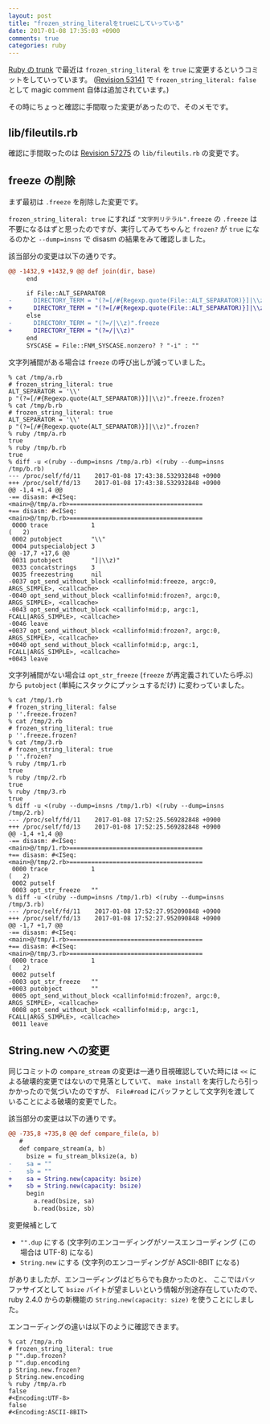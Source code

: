 ```yaml
---
layout: post
title: "frozen_string_literalをtrueにしていっている"
date: 2017-01-08 17:35:03 +0900
comments: true
categories: ruby
---
```

[Ruby の trunk](https://www.ruby-lang.org/ja/documentation/repository-guide/) で最近は `frozen_string_literal` を `true` に変更するというコミットをしていっています。
([Revision 53141](https://svn.ruby-lang.org/cgi-bin/viewvc.cgi?revision=53141&view=revision "Revision 53141") で `frozen_string_literal: false` として magic comment 自体は追加されています。)

その時にちょっと確認に手間取った変更があったので、そのメモです。

<!--more-->

## lib/fileutils.rb

確認に手間取ったのは [Revision 57275](https://svn.ruby-lang.org/cgi-bin/viewvc.cgi?revision=57275&view=revision "Revision 57275") の `lib/fileutils.rb` の変更です。

## freeze の削除

まず最初は `.freeze` を削除した変更です。

`frozen_string_literal: true` にすれば `"文字列リテラル".freeze` の `.freeze` は不要になるはずと思ったのですが、実行してみてちゃんと `frozen?` が `true` になるのかと `--dump=insns` で disasm の結果をみて確認しました。

該当部分の変更は以下の通りです。

```diff
@@ -1432,9 +1432,9 @@ def join(dir, base)
     end

     if File::ALT_SEPARATOR
-      DIRECTORY_TERM = "(?=[/#{Regexp.quote(File::ALT_SEPARATOR)}]|\\z)".freeze
+      DIRECTORY_TERM = "(?=[/#{Regexp.quote(File::ALT_SEPARATOR)}]|\\z)"
     else
-      DIRECTORY_TERM = "(?=/|\\z)".freeze
+      DIRECTORY_TERM = "(?=/|\\z)"
     end
     SYSCASE = File::FNM_SYSCASE.nonzero? ? "-i" : ""
```

文字列補間がある場合は `freeze` の呼び出しが減っていました。

```console
% cat /tmp/a.rb
# frozen_string_literal: true
ALT_SEPARATOR = '\\'
p "(?=[/#{Regexp.quote(ALT_SEPARATOR)}]|\\z)".freeze.frozen?
% cat /tmp/b.rb
# frozen_string_literal: true
ALT_SEPARATOR = '\\'
p "(?=[/#{Regexp.quote(ALT_SEPARATOR)}]|\\z)".frozen?
% ruby /tmp/a.rb
true
% ruby /tmp/b.rb
true
% diff -u <(ruby --dump=insns /tmp/a.rb) <(ruby --dump=insns /tmp/b.rb)
--- /proc/self/fd/11    2017-01-08 17:43:38.532932848 +0900
+++ /proc/self/fd/13    2017-01-08 17:43:38.532932848 +0900
@@ -1,4 +1,4 @@
-== disasm: #<ISeq:<main>@/tmp/a.rb>=====================================
+== disasm: #<ISeq:<main>@/tmp/b.rb>=====================================
 0000 trace            1                                               (   2)
 0002 putobject        "\\"
 0004 putspecialobject 3
@@ -17,7 +17,6 @@
 0031 putobject        "]|\\z)"
 0033 concatstrings    3
 0035 freezestring     nil
-0037 opt_send_without_block <callinfo!mid:freeze, argc:0, ARGS_SIMPLE>, <callcache>
-0040 opt_send_without_block <callinfo!mid:frozen?, argc:0, ARGS_SIMPLE>, <callcache>
-0043 opt_send_without_block <callinfo!mid:p, argc:1, FCALL|ARGS_SIMPLE>, <callcache>
-0046 leave
+0037 opt_send_without_block <callinfo!mid:frozen?, argc:0, ARGS_SIMPLE>, <callcache>
+0040 opt_send_without_block <callinfo!mid:p, argc:1, FCALL|ARGS_SIMPLE>, <callcache>
+0043 leave
```

文字列補間がない場合は `opt_str_freeze` (`freeze` が再定義されていたら呼ぶ) から `putobject` (単純にスタックにプッシュするだけ) に変わっていました。

```console
% cat /tmp/1.rb
# frozen_string_literal: false
p ''.freeze.frozen?
% cat /tmp/2.rb
# frozen_string_literal: true
p ''.freeze.frozen?
% cat /tmp/3.rb
# frozen_string_literal: true
p ''.frozen?
% ruby /tmp/1.rb
true
% ruby /tmp/2.rb
true
% ruby /tmp/3.rb
true
% diff -u <(ruby --dump=insns /tmp/1.rb) <(ruby --dump=insns /tmp/2.rb)
--- /proc/self/fd/11    2017-01-08 17:52:25.569282848 +0900
+++ /proc/self/fd/13    2017-01-08 17:52:25.569282848 +0900
@@ -1,4 +1,4 @@
-== disasm: #<ISeq:<main>@/tmp/1.rb>=====================================
+== disasm: #<ISeq:<main>@/tmp/2.rb>=====================================
 0000 trace            1                                               (   2)
 0002 putself
 0003 opt_str_freeze   ""
% diff -u <(ruby --dump=insns /tmp/1.rb) <(ruby --dump=insns /tmp/3.rb)
--- /proc/self/fd/11    2017-01-08 17:52:27.952090848 +0900
+++ /proc/self/fd/13    2017-01-08 17:52:27.952090848 +0900
@@ -1,7 +1,7 @@
-== disasm: #<ISeq:<main>@/tmp/1.rb>=====================================
+== disasm: #<ISeq:<main>@/tmp/3.rb>=====================================
 0000 trace            1                                               (   2)
 0002 putself
-0003 opt_str_freeze   ""
+0003 putobject        ""
 0005 opt_send_without_block <callinfo!mid:frozen?, argc:0, ARGS_SIMPLE>, <callcache>
 0008 opt_send_without_block <callinfo!mid:p, argc:1, FCALL|ARGS_SIMPLE>, <callcache>
 0011 leave
```

## String.new への変更

同じコミットの `compare_stream` の変更は一通り目視確認していた時には `<<` による破壊的変更ではないので見落としていて、 `make install` を実行したら引っかかったので気づいたのですが、 `File#read` にバッファとして文字列を渡していることによる破壊的変更でした。

該当部分の変更は以下の通りです。

```diff
@@ -735,8 +735,8 @@ def compare_file(a, b)
   #
   def compare_stream(a, b)
     bsize = fu_stream_blksize(a, b)
-    sa = ""
-    sb = ""
+    sa = String.new(capacity: bsize)
+    sb = String.new(capacity: bsize)
     begin
       a.read(bsize, sa)
       b.read(bsize, sb)
```

変更候補として

- `"".dup` にする (文字列のエンコーディングがソースエンコーディング (この場合は UTF-8) になる)
- `String.new` にする (文字列のエンコーディングが ASCII-8BIT になる)

がありましたが、エンコーディングはどちらでも良かったのと、
ここではバッファサイズとして `bsize` バイトが望ましいという情報が別途存在していたので、
ruby 2.4.0 からの新機能の `String.new(capacity: size)` を使うことにしました。

エンコーディングの違いは以下のように確認できます。

```console
% cat /tmp/a.rb
# frozen_string_literal: true
p "".dup.frozen?
p "".dup.encoding
p String.new.frozen?
p String.new.encoding
% ruby /tmp/a.rb
false
#<Encoding:UTF-8>
false
#<Encoding:ASCII-8BIT>
```
